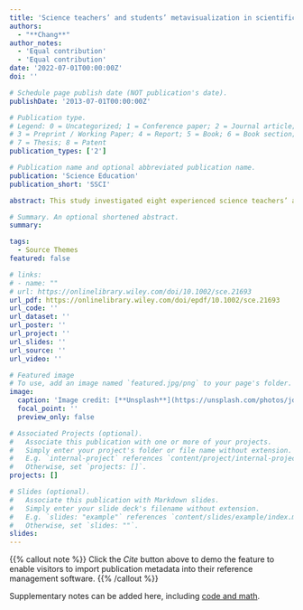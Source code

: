 ```yaml
---
title: 'Science teachers’ and students’ metavisualization in scientific modeling.  106, 448-475'
authors:
  - "**Chang**"
author_notes:
  - 'Equal contribution'
  - 'Equal contribution'
date: '2022-07-01T00:00:00Z'
doi: ''

# Schedule page publish date (NOT publication's date).
publishDate: '2013-07-01T00:00:00Z'

# Publication type.
# Legend: 0 = Uncategorized; 1 = Conference paper; 2 = Journal article;
# 3 = Preprint / Working Paper; 4 = Report; 5 = Book; 6 = Book section;
# 7 = Thesis; 8 = Patent
publication_types: ['2']

# Publication name and optional abbreviated publication name.
publication: 'Science Education'
publication_short: 'SSCI'

abstract: This study investigated eight experienced science teachers’ and eight senior high school students’ metavisualization when they drew models to represent their concepts of carbon cycling. Qualitative data collection techniques including think-aloud tasks and follow-up retrospective interviews were employed. The purposes of the study included (1) to propose a framework differentiating performance levels leading to metavisual competence; and (2) to identify students’ metavisualization difficulties by comparing experienced teachers’ and novice students’ performances. Four aspects of metavisualization were investigated, including use of epistemic knowledge of visualization, demonstration of metacognition in visualization, use of judgment criteria, and use of metavisual strategies. Levels of progression from none or less to sufficient metavisual competence were proposed based on the participants’ metavisualization performances. Three types of epistemic knowledge of visualization were identified, namely, a view of visualization as a learning or expression tool, a static view of representation and target, and a dynamic view between purposeful visualization and knowledge construction. Five types of metavisual strategies were also identified, namely, resourcing, focusing, inducting, deducing, and perfecting strategies. Comparison of the teachers’ and students’ metavisualization indicates that the experienced teachers demonstrated distinctive metacognition and metavisual strategies that helped them achieve the goal of fluent visualization. The findings provide insights into how to support individuals’ development of metavisual competence for scientific modeling.

# Summary. An optional shortened abstract.
summary: 

tags:
  - Source Themes
featured: false

# links:
# - name: ""
# url: https://onlinelibrary.wiley.com/doi/10.1002/sce.21693
url_pdf: https://onlinelibrary.wiley.com/doi/epdf/10.1002/sce.21693
url_code: ''
url_dataset: ''
url_poster: ''
url_project: ''
url_slides: ''
url_source: ''
url_video: ''

# Featured image
# To use, add an image named `featured.jpg/png` to your page's folder.
image:
  caption: 'Image credit: [**Unsplash**](https://unsplash.com/photos/jdD8gXaTZsc)'
  focal_point: ''
  preview_only: false

# Associated Projects (optional).
#   Associate this publication with one or more of your projects.
#   Simply enter your project's folder or file name without extension.
#   E.g. `internal-project` references `content/project/internal-project/index.md`.
#   Otherwise, set `projects: []`.
projects: []

# Slides (optional).
#   Associate this publication with Markdown slides.
#   Simply enter your slide deck's filename without extension.
#   E.g. `slides: "example"` references `content/slides/example/index.md`.
#   Otherwise, set `slides: ""`.
slides:
---
```


{{% callout note %}}
Click the _Cite_ button above to demo the feature to enable visitors to import publication metadata into their reference management software.
{{% /callout %}}

Supplementary notes can be added here, including [code and math](https://wowchemy.com/docs/content/writing-markdown-latex/).
